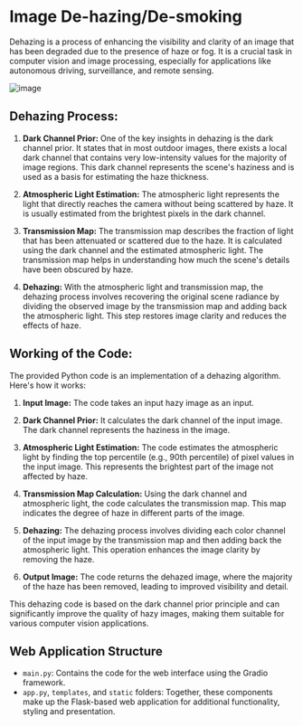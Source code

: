 # Image De-hazing/De-smoking


Dehazing is a process of enhancing the visibility and clarity of an image that has been degraded due to the presence of haze or fog. It is a crucial task in computer vision and image processing, especially for applications like autonomous driving, surveillance, and remote sensing.

![image](https://github.com/Sgvkamalakar/Dehazing-Images/assets/103712713/d272cf85-efe9-48fb-86fc-b4a056d76ca0)



## Dehazing Process:

1. **Dark Channel Prior:** One of the key insights in dehazing is the dark channel prior. It states that in most outdoor images, there exists a local dark channel that contains very low-intensity values for the majority of image regions. This dark channel represents the scene's haziness and is used as a basis for estimating the haze thickness.

2. **Atmospheric Light Estimation:** The atmospheric light represents the light that directly reaches the camera without being scattered by haze. It is usually estimated from the brightest pixels in the dark channel.

3. **Transmission Map:** The transmission map describes the fraction of light that has been attenuated or scattered due to the haze. It is calculated using the dark channel and the estimated atmospheric light. The transmission map helps in understanding how much the scene's details have been obscured by haze.

4. **Dehazing:** With the atmospheric light and transmission map, the dehazing process involves recovering the original scene radiance by dividing the observed image by the transmission map and adding back the atmospheric light. This step restores image clarity and reduces the effects of haze.

## Working of the Code:

The provided Python code is an implementation of a dehazing algorithm. Here's how it works:

1. **Input Image:** The code takes an input hazy image as an input.

2. **Dark Channel Prior:** It calculates the dark channel of the input image. The dark channel represents the haziness in the image.

3. **Atmospheric Light Estimation:** The code estimates the atmospheric light by finding the top percentile (e.g., 90th percentile) of pixel values in the input image. This represents the brightest part of the image not affected by haze.

4. **Transmission Map Calculation:** Using the dark channel and atmospheric light, the code calculates the transmission map. This map indicates the degree of haze in different parts of the image.

5. **Dehazing:** The dehazing process involves dividing each color channel of the input image by the transmission map and then adding back the atmospheric light. This operation enhances the image clarity by removing the haze.

6. **Output Image:** The code returns the dehazed image, where the majority of the haze has been removed, leading to improved visibility and detail.

This dehazing code is based on the dark channel prior principle and can significantly improve the quality of hazy images, making them suitable for various computer vision applications.

## Web Application Structure

- `main.py`: Contains the code for the web interface using the Gradio framework.
- `app.py`, `templates`, and `static` folders: Together, these components make up the Flask-based web application for additional functionality, styling and presentation.

